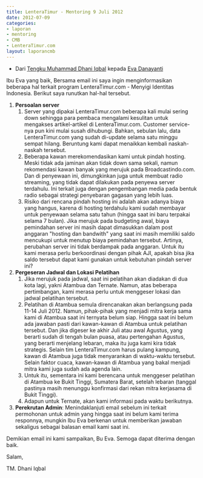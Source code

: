 ```yaml
---
title: LenteraTimur - Mentoring 9 Juli 2012
date: 2012-07-09
categories:
- laporan
- mentoring
- CMB
- LenteraTimur.com
layout: laporancmb
---
```


* Dari [Tengku Muhammad Dhani Iqbal](http://wiki.ciptamedia.org/wiki/Tengku_Muhammad_Dhani_Iqbal) kepada [Eva Danayanti](http://wiki.ciptamedia.org/wiki/Eva_Danayanti)

Ibu Eva yang baik, Bersama email ini saya ingin menginformasikan beberapa hal terkait program LenteraTimur.com - Menyigi Identitas Indonesia. Berikut saya runutkan hal-hal tersebut. 

1. **Persoalan server**
   1. Server yang dipakai LenteraTimur.com beberapa kali mulai sering down sehingga para pembaca mengalami kesulitan untuk mengakses artikel-artikel di LenteraTimur.com. Customer service-nya pun kini mulai susah dihubungi. Bahkan, sebulan lalu, data LenteraTimur.com yang sudah di-update selama satu minggu sempat hilang. Beruntung kami dapat menaikkan kembali naskah-naskah tersebut.
   2. Beberapa kawan merekomendasikan kami untuk pindah hosting. Meski tidak ada jaminan akan tidak down sama sekali, namun rekomendasi kawan banyak yang merujuk pada Broadcastindo.com. Dan di penyewaan ini, dimungkinkan juga untuk membuat radio streaming, yang tidak dapat dilakukan pada penyewa server terdahulu. Ini terkait juga dengan pengembangan media pada bentuk radio sebagai strategi penyebaran gagasan yang lebih luas.
   3. Risiko dari rencana pindah hosting ini adalah akan adanya biaya yang hangus, karena di hosting terdahulu kami sudah membayar untuk penyewaan selama satu tahun (hingga saat ini baru terpakai selama 7 bulan). Jika merujuk pada budgeting awal, biaya pemindahan server ini masih dapat dimasukkan dalam post anggaran "hosting dan bandwith" yang saat ini masih memiliki saldo mencukupi untuk menutup biaya pemindahan tersebut. Artinya, perubahan server ini tidak berdampak pada anggaran. Untuk itu kami merasa perlu berkoordinasi dengan pihak AJI, apakah bisa jika saldo tersebut dapat kami gunakan untuk kebutuhan pindah server ini?
2. **Pergeseran Jadwal dan Lokasi Pelatihan**
   1. Jika merujuk pada jadwal, saat ini pelatihan akan diadakan di dua kota lagi, yakni Atambua dan Ternate. Namun, atas beberapa pertimbangan, kami merasa perlu untuk menggeser lokasi dan jadwal pelatihan tersebut.
   2. Pelatihan di Atambua semula direncanakan akan berlangsung pada 11-14 Juli 2012. Namun, pihak-pihak yang menjadi mitra kerja sama kami di Atambua saat ini ternyata belum siap. Hingga saat ini belum ada jawaban pasti dari kawan-kawan di Atambua untuk pelatihan tersebut. Dan jika digeser ke akhir Juli atau awal Agustus, yang berarti sudah di tengah bulan puasa, atau pertengahan Agustus, yang berarti menjelang lebaran, maka itu juga kami kira tidak strategis. Selain tim LenteraTimur.com harus pulang kampung, kawan di Atambua juga tidak menyarankan di waktu-waktu tersebut. Selain faktor cuaca, kawan-kawan di Atambua yang bakal menjadi mitra kami juga sudah ada agenda lain.
   3. Untuk itu, sementara ini kami berencana untuk menggeser pelatihan di Atambua ke Bukit Tinggi, Sumatera Barat, setelah lebaran (tanggal pastinya masih menunggu konfirmasi dari rekan mitra kerjasama di Bukit Tinggi).
   4. Adapun untuk Ternate, akan kami informasi pada waktu berikutnya.
3. **Perekrutan Admin**: Menindaklanjuti email sebelum ini terkait permohonan untuk admin yang hingga saat ini belum kami terima responnya, mungkin Ibu Eva berkenan untuk memberikan jawaban sekaligus sebagai balasan email kami saat ini.   

Demikian email ini kami sampaikan, Bu Eva. Semoga dapat diterima dengan baik.

Salam,

TM. Dhani Iqbal

